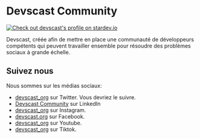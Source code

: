 # Devscast Community

[![Check out devscast's profile on stardev.io](https://stardev.io/developers/devscast/badge/languages/country.svg)](https://stardev.io/developers/devscast)


Devscast, créée afin de mettre en place une communauté de développeurs compétents qui peuvent travailler ensemble pour résoudre des problèmes sociaux à grande échelle. 


## Suivez nous

Nous sommes sur les médias sociaux:

- [devscast_org](https://twitter.com/devscast_org) sur Twitter. Vous devriez le suivre.
- [Devscast Community](https://www.linkedin.com/company/devscast-community/) sur LinkedIn
- [devscast_org](https://www.instagram.com/devscast_org/) sur Instagram.
- [devscast.org](https://web.facebook.com/devscast.org/) sur Facebook.
- [devscast_org](https://www.youtube.com/@devscast_org) sur Youtube.
- [devscast_org](https://www.tiktok.com/@devscast_org) sur Tiktok.
